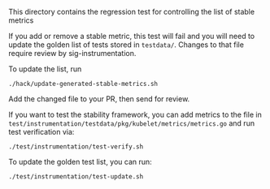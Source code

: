 This directory contains the regression test for controlling the list of stable metrics

If you add or remove a stable metric, this test will fail and you will need
to update the golden list of tests stored in `testdata/`.  Changes to that file
require review by sig-instrumentation.

To update the list, run

```console
./hack/update-generated-stable-metrics.sh
```

Add the changed file to your PR, then send for review.

If you want to test the stability framework, you can add metrics to the file in
`test/instrumentation/testdata/pkg/kubelet/metrics/metrics.go` and run test
verification via:

```console
./test/instrumentation/test-verify.sh
```

To update the golden test list, you can run:

```console
./test/instrumentation/test-update.sh
```

